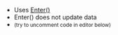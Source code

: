 
 * Uses [Enter()](http://d3js.org/#enter-exit)
 * Enter() does not update data
 * <small>(try to uncomment code in editor below)</small>